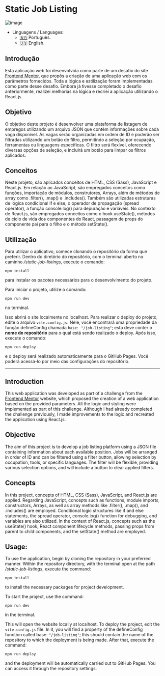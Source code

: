 # Static Job Listing

![image](https://i.imgur.com/NW8ESfF.png)

- Linguagens / Languages:
  - [:brazil:](#introdução) Português.
  - [:us:](#introduction) English.


## Introdução

Esta aplicação web foi desenvolvida como parte de um desafio do site [Frontend Mentor](https://www.frontendmentor.io/), que propôs a criação de uma aplicação web com os parâmetros fornecidos. Toda a lógica e estilização foram implementadas como parte desse desafio. Embora já tivesse completado o desafio anteriormente, realizei melhorias na lógica e recriei a aplicação utilizando o React.js.

## Objetivo

O objetivo deste projeto é desenvolver uma plataforma de listagem de empregos utilizando um arquivo JSON que contém informações sobre cada vaga disponível. As vagas serão organizadas em ordem de ID e poderão ser filtradas utilizando um botão de filtro, permitindo a seleção por ocupação, ferramentas ou linguagens específicas. O filtro será flexível, oferecendo diversas opções de seleção, e incluirá um botão para limpar os filtros aplicados.


## Conceitos

Neste projeto, são aplicados conceitos de HTML, CSS (Sass), JavaScript e React.js. Em relação ao JavaScript, são empregados conceitos como funções, importação de módulos, construtores, Arrays, além de métodos de array como .filter(), .map() e .includes(). Também são utilizadas estruturas de lógica condicional if e else, o operador de propagação (spread operator), a função console.log() para depuração e variáveis. No contexto de React.js, são empregados conceitos como o hook useState(), métodos de ciclo de vida dos componentes do React, passagem de props do componente pai para o filho e o método setState().

## Utilização

Para utilizar o aplicativo, comece clonando o repositório da forma que preferir. Dentro do diretório do repositório, com o terminal aberto no caminho */static-job-listings*, execute o comando:

```npm install```

para instalar os pacotes necessários para o desenvolvimento do projeto. 

Para iniciar o projeto, utilize o comando:

```npm run dev```

no terminal. 

Isso abrirá o site localmente no localhost. Para realizar o deploy do projeto, edite o arquivo ```vite.config.js```. Nele, você encontrará uma propriedade da função defineConfig chamada ```base: "/job-listing"```; esta deve conter o **nome do repositório** para o qual está sendo realizado o deploy. Após isso, execute o comando:

```npm run deploy```

e o deploy será realizado automaticamente para o GitHub Pages. Você poderá acessá-lo por meio das configurações do repositório.

---

## Introduction

This web application was developed as part of a challenge from the [Frontend Mentor](https://www.frontendmentor.io/) website, which proposed the creation of a web application based on the provided parameters. All the logic and styling were implemented as part of this challenge. Although I had already completed the challenge previously, I made improvements to the logic and recreated the application using React.js.

## Objective

The aim of this project is to develop a job listing platform using a JSON file containing information about each available position. Jobs will be arranged in order of ID and can be filtered using a filter button, allowing selection by occupation, tools, or specific languages. The filter will be flexible, providing various selection options, and will include a button to clear applied filters.

## Concepts

In this project, concepts of HTML, CSS (Sass), JavaScript, and React.js are applied. Regarding JavaScript, concepts such as functions, module imports, constructors, Arrays, as well as array methods like .filter(), .map(), and .includes() are employed. Conditional logic structures like if and else statements, the spread operator, console.log() function for debugging, and variables are also utilized. In the context of React.js, concepts such as the useState() hook, React component lifecycle methods, passing props from parent to child components, and the setState() method are employed.

## Usage: 

To use the application, begin by cloning the repository in your preferred manner. Within the repository directory, with the terminal open at the path */static-job-listings*, execute the command:

```npm install```

to install the necessary packages for project development.

To start the project, use the command: 

```npm run dev```

in the terminal. 

This will open the website locally at localhost. To deploy the project, edit the ```vite.config.js``` file. In it, you will find a property of the defineConfig function called base: ```"/job-listing"```; this should contain the name of the repository to which the deployment is being made. After that, execute the command:

```npm run deploy```

and the deployment will be automatically carried out to GitHub Pages. You can access it through the repository settings.
